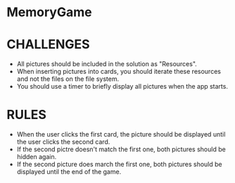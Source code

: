 # MemoryGame

# CHALLENGES
  -  All pictures should be included in the solution as "Resources".
  -  When inserting pictures into cards, you should iterate these resources and not the files on the file system.
  -  You should use a timer to briefly display all pictures when the app starts.

# RULES
  -  When the user clicks the first card, the picture should be displayed until the user clicks the second card.
  -  If the second pictre doesn't match the first one, both pictures should be hidden again.
  -  If the second picture does march the first one, both pictures should be displayed until the end of the game.
